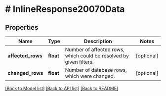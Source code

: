 # # InlineResponse20070Data

## Properties

Name | Type | Description | Notes
------------ | ------------- | ------------- | -------------
**affected_rows** | **float** | Number of affected rows, which could be resolved by given filters. | [optional]
**changed_rows** | **float** | Number of database rows, which were changed. | [optional]

[[Back to Model list]](../../README.md#models) [[Back to API list]](../../README.md#endpoints) [[Back to README]](../../README.md)
